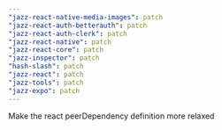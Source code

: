 ```yaml
---
"jazz-react-native-media-images": patch
"jazz-react-auth-betterauth": patch
"jazz-react-auth-clerk": patch
"jazz-react-native": patch
"jazz-react-core": patch
"jazz-inspector": patch
"hash-slash": patch
"jazz-react": patch
"jazz-tools": patch
"jazz-expo": patch
---
```


Make the react peerDependency definition more relaxed
